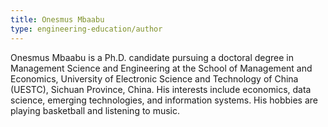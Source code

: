 ```yaml
---
title: Onesmus Mbaabu
type: engineering-education/author
---
```

Onesmus Mbaabu is a Ph.D. candidate pursuing a doctoral degree in Management Science and Engineering at the School of Management and Economics, University of Electronic Science and Technology of China (UESTC), Sichuan Province, China. His interests include economics, data science, emerging technologies, and information systems. His hobbies are playing basketball and listening to music.
